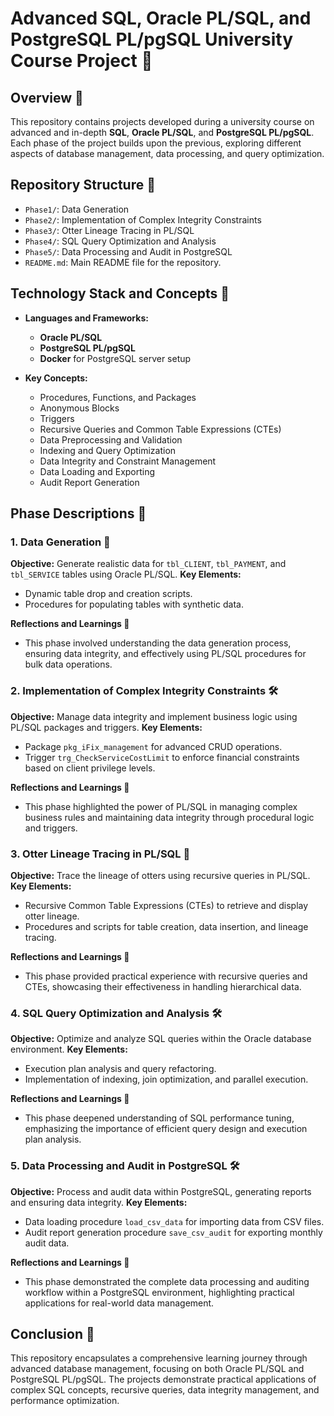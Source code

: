 # Advanced SQL, Oracle PL/SQL, and PostgreSQL PL/pgSQL University Course Project 📘

## Overview 🏫
This repository contains projects developed during a university course on advanced and in-depth **SQL**, **Oracle PL/SQL**, and **PostgreSQL PL/pgSQL**. 
Each phase of the project builds upon the previous, exploring different aspects of database management, data processing, and query optimization.

## Repository Structure 📁
- `Phase1/`: Data Generation
- `Phase2/`: Implementation of Complex Integrity Constraints
- `Phase3/`: Otter Lineage Tracing in PL/SQL
- `Phase4/`: SQL Query Optimization and Analysis
- `Phase5/`: Data Processing and Audit in PostgreSQL
- `README.md`: Main README file for the repository.

## Technology Stack and Concepts 🔧
- **Languages and Frameworks:**
  - **Oracle PL/SQL**
  - **PostgreSQL PL/pgSQL**
  - **Docker** for PostgreSQL server setup

- **Key Concepts:**
  - Procedures, Functions, and Packages
  - Anonymous Blocks
  - Triggers
  - Recursive Queries and Common Table Expressions (CTEs)
  - Data Preprocessing and Validation
  - Indexing and Query Optimization
  - Data Integrity and Constraint Management
  - Data Loading and Exporting
  - Audit Report Generation

## Phase Descriptions 📜

### 1. Data Generation 📑
**Objective:** Generate realistic data for `tbl_CLIENT`, `tbl_PAYMENT`, and `tbl_SERVICE` tables using Oracle PL/SQL.
**Key Elements:**
- Dynamic table drop and creation scripts.
- Procedures for populating tables with synthetic data.

**Reflections and Learnings 🌟**
- This phase involved understanding the data generation process, ensuring data integrity, and effectively using PL/SQL procedures for bulk data operations.

### 2. Implementation of Complex Integrity Constraints 🛠️
**Objective:** Manage data integrity and implement business logic using PL/SQL packages and triggers.
**Key Elements:**
- Package `pkg_iFix_management` for advanced CRUD operations.
- Trigger `trg_CheckServiceCostLimit` to enforce financial constraints based on client privilege levels.

**Reflections and Learnings 🌟**
- This phase highlighted the power of PL/SQL in managing complex business rules and maintaining data integrity through procedural logic and triggers.

### 3. Otter Lineage Tracing in PL/SQL 🦦
**Objective:** Trace the lineage of otters using recursive queries in PL/SQL.
**Key Elements:**
- Recursive Common Table Expressions (CTEs) to retrieve and display otter lineage.
- Procedures and scripts for table creation, data insertion, and lineage tracing.

**Reflections and Learnings 🌟**
- This phase provided practical experience with recursive queries and CTEs, showcasing their effectiveness in handling hierarchical data.

### 4. SQL Query Optimization and Analysis 🛠️
**Objective:** Optimize and analyze SQL queries within the Oracle database environment.
**Key Elements:**
- Execution plan analysis and query refactoring.
- Implementation of indexing, join optimization, and parallel execution.

**Reflections and Learnings 🌟**
- This phase deepened understanding of SQL performance tuning, emphasizing the importance of efficient query design and execution plan analysis.

### 5. Data Processing and Audit in PostgreSQL 🛠️
**Objective:** Process and audit data within PostgreSQL, generating reports and ensuring data integrity.
**Key Elements:**
- Data loading procedure `load_csv_data` for importing data from CSV files.
- Audit report generation procedure `save_csv_audit` for exporting monthly audit data.

**Reflections and Learnings 🌟**
- This phase demonstrated the complete data processing and auditing workflow within a PostgreSQL environment, highlighting practical applications for real-world data management.

## Conclusion 📝
This repository encapsulates a comprehensive learning journey through advanced database management, focusing on both Oracle PL/SQL and PostgreSQL PL/pgSQL. 
The projects demonstrate practical applications of complex SQL concepts, recursive queries, data integrity management, and performance optimization.